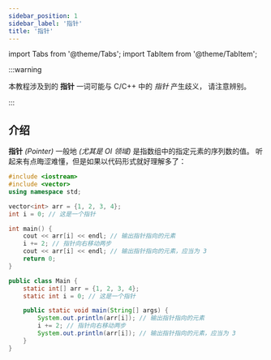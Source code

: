 ```yaml
---
sidebar_position: 1
sidebar_label: '指针'
title: '指针'
---
```

import Tabs from '@theme/Tabs';
import TabItem from '@theme/TabItem';

:::warning

本教程涉及到的 **指针** 一词可能与 C/C++ 中的 _指针_ 产生歧义，
请注意辨别。

:::

## 介绍

**指针** _(Pointer)_ 一般地 _(尤其是 OI 领域)_ 是指数组中的指定元素的序列数的值。
听起来有点晦涩难懂，但是如果以代码形式就好理解多了：

<Tabs>
  <TabItem value="cpp" label="C++" default>

```cpp
#include <iostream>
#include <vector>
using namespace std;

vector<int> arr = {1, 2, 3, 4};
int i = 0; // 这是一个指针

int main() {
    cout << arr[i] << endl; // 输出指针指向的元素
    i += 2; // 指针向右移动两步
    cout << arr[i] << endl; // 输出指针指向的元素，应当为 3
    return 0;
}
```

  </TabItem>
  <TabItem value="java" label="Java">

```java
public class Main {
    static int[] arr = {1, 2, 3, 4};
    static int i = 0; // 这是一个指针

    public static void main(String[] args) {
        System.out.println(arr[i]); // 输出指针指向的元素
        i += 2; // 指针向右移动两步
        System.out.println(arr[i]); // 输出指针指向的元素，应当为 3
    }
}
```

  </TabItem>
</Tabs>